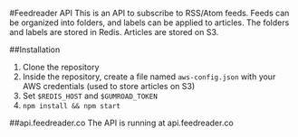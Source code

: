 #Feedreader API
This is an API to subscribe to RSS/Atom feeds. Feeds can be organized into folders, and labels can be applied to articles. The folders and labels are stored in Redis. Articles are stored on S3.

##Installation
1. Clone the repository
2. Inside the repository, create a file named `aws-config.json` with your AWS credentials (used to store articles on S3)
3. Set `$REDIS_HOST` and `$GUMROAD_TOKEN`
4. `npm install && npm start`

##api.feedreader.co
The API is running at api.feedreader.co

